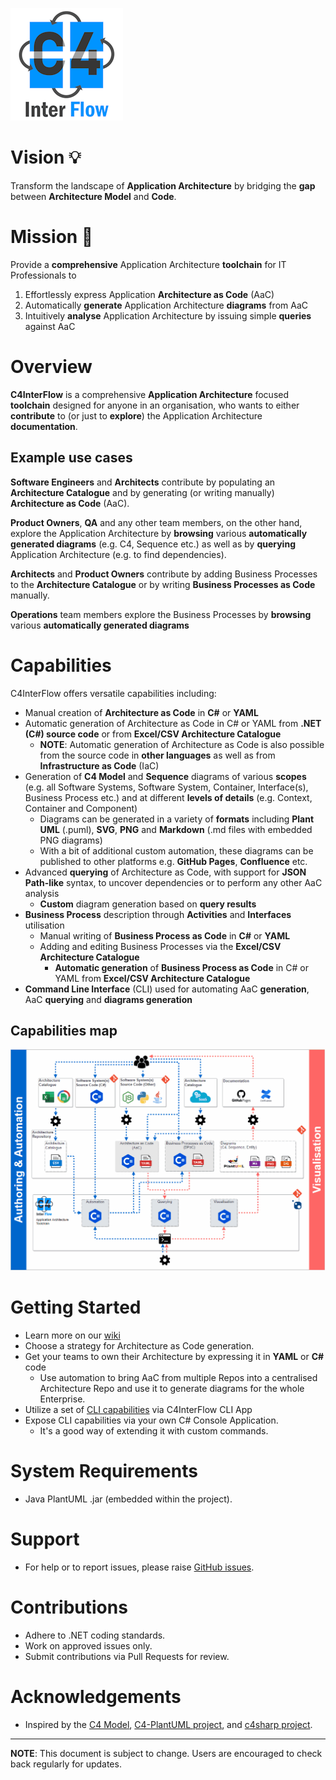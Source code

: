 ![C4 InterFlow - Logo](Documentation/Images/Logo%20-%20with%20text%20180x180.png)

# Vision 💡
Transform the landscape of **Application Architecture** by bridging the **gap** between **Architecture Model** and **Code**.

# Mission 🎯
 Provide a **comprehensive** Application Architecture **toolchain** for IT Professionals to
 1. Effortlessly express Application **Architecture as Code** (AaC)
 2. Automatically **generate** Application Architecture **diagrams** from AaC
 3. Intuitively **analyse** Application Architecture by issuing simple **queries** against AaC
 
# Overview

**C4InterFlow** is a comprehensive **Application Architecture** focused **toolchain** designed for anyone in an organisation, who wants to either **contribute** to (or just to **explore**) the Application Architecture **documentation**.  

## Example use cases
**Software Engineers** and **Architects** contribute by populating an **Architecture Catalogue** and by generating (or writing manually) **Architecture as Code** (AaC).  

**Product Owners**, **QA** and any other team members, on the other hand, explore the Application Architecture by **browsing** various **automatically generated diagrams** (e.g. C4, Sequence etc.) as well as by **querying** Application Architecture (e.g. to find dependencies).  

**Architects** and **Product Owners** contribute by adding Business Processes to the **Architecture Catalogue** or by writing **Business Processes as Code** manually.

**Operations** team members explore the Business Processes by **browsing** various **automatically generated diagrams** 



# Capabilities
C4InterFlow offers versatile capabilities including:
- Manual creation of **Architecture as Code** in **C#** or **YAML**
- Automatic generation of Architecture as Code in C# or YAML from **.NET (C#) source code** or from **Excel/CSV Architecture Catalogue**
  - **NOTE**: Automatic generation of Architecture as Code is also possible from the source code in **other languages** as well as from **Infrastructure as Code** (IaC) 
- Generation of **C4 Model** and **Sequence** diagrams of various **scopes** (e.g. all Software Systems, Software System, Container, Interface(s), Business Process etc.) and at different **levels of details** (e.g. Context, Container and Component)
  - Diagrams can be generated in a variety of **formats** including **Plant UML** (.puml), **SVG**, **PNG** and **Markdown** (.md files with embedded PNG diagrams)
  - With a bit of additional custom automation, these diagrams can be published to other platforms e.g. **GitHub Pages**, **Confluence** etc.
- Advanced **querying** of Architecture as Code, with support for **JSON Path-like** syntax, to uncover dependencies or to perform any other AaC analysis
  - **Custom** diagram generation based on **query results**
- **Business Process** description through **Activities** and **Interfaces** utilisation
  - Manual writing of **Business Process as Code** in **C#** or **YAML**
  - Adding and editing Business Processes via the **Excel/CSV Architecture Catalogue**
    - **Automatic generation** of **Business Process as Code** in C# or YAML from **Excel/CSV Architecture Catalogue**
- **Command Line Interface** (CLI) used for automating AaC **generation**, AaC **querying** and **diagrams generation**

## Capabilities map

![C4InterFlow - Overview](Documentation/Images/C4InterFlow%20-%20overview.gif)

# Getting Started

- Learn more on our [wiki](https://github.com/SlavaVedernikov/C4InterFlow/wiki)
- Choose a strategy for Architecture as Code generation.
- Get your teams to own their Architecture by expressing it in **YAML** or **C#** code
  - Use automation to bring AaC from multiple Repos into a centralised Architecture Repo and use it to generate diagrams for the whole Enterprise.
- Utilize a set of [CLI capabilities](https://github.com/SlavaVedernikov/C4InterFlow/wiki/Command-Line-Interface-(CLI)) via C4InterFlow CLI App
- Expose CLI capabilities via your own C# Console Application.
  - It's a good way of extending it with custom commands.

# System Requirements

- Java PlantUML .jar (embedded within the project).

# Support

- For help or to report issues, please raise [GitHub issues](https://github.com/SlavaVedernikov/C4InterFlow/issues).

# Contributions

- Adhere to .NET coding standards.
- Work on approved issues only.
- Submit contributions via Pull Requests for review.

# Acknowledgements

- Inspired by the [C4 Model](https://c4model.com/), [C4-PlantUML project](https://github.com/plantuml-stdlib/C4-PlantUML), and [c4sharp project](https://github.com/your-github-repo/c4sharp).

---
**NOTE**: This document is subject to change. Users are encouraged to check back regularly for updates.



